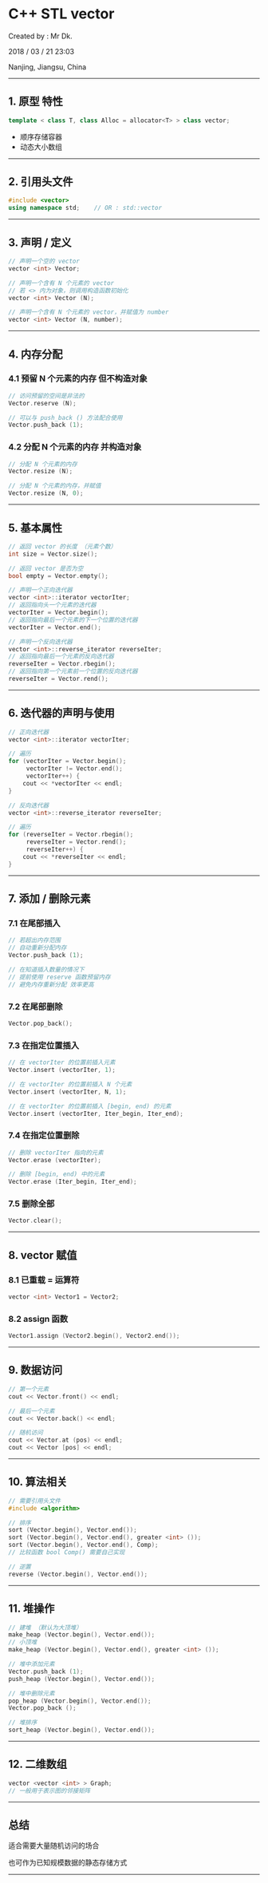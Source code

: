 # C++ STL vector

Created by : Mr Dk.

2018 / 03 / 21 23:03

Nanjing, Jiangsu, China

---

## 1. 原型 特性

```C++
template < class T, class Alloc = allocator<T> > class vector;
```

 * 顺序存储容器
 * 动态大小数组​

---

## 2. 引用头文件

```c++
#include <vector>
using namespace std;	// OR : std::vector
```

---

## 3. 声明 / 定义

```C++
// 声明一个空的 vector
vector <int> Vector;

// 声明一个含有 N 个元素的 vector
// 若 <> 内为对象，则调用构造函数初始化
vector <int> Vector (N);

// 声明一个含有 N 个元素的 vector，并赋值为 number
vector <int> Vector (N, number);
```

---

## 4. 内存分配

### 4.1 预留 N 个元素的内存 但不构造对象

```C++
// 访问预留的空间是非法的
Vector.reserve (N);

// 可以与 push_back () 方法配合使用
Vector.push_back (1);
```

### 4.2 分配 N 个元素的内存 并构造对象

```C++
// 分配 N 个元素的内存
Vector.resize (N);

// 分配 N 个元素的内存，并赋值
Vector.resize (N, 0);
```

---

## 5. 基本属性

```C++
// 返回 vector 的长度 （元素个数）
int size = Vector.size();

// 返回 vector 是否为空
bool empty = Vector.empty();

// 声明一个正向迭代器
vector <int>::iterator vectorIter;
// 返回指向头一个元素的迭代器
vectorIter = Vector.begin();
// 返回指向最后一个元素的下一个位置的迭代器
vectorIter = Vector.end();

// 声明一个反向迭代器
vector <int>::reverse_iterator reverseIter;
// 返回指向最后一个元素的反向迭代器
reverseIter = Vector.rbegin();
// 返回指向第一个元素前一个位置的反向迭代器
reverseIter = Vector.rend();
```

---

## 6. 迭代器的声明与使用

```C++
// 正向迭代器
vector <int>::iterator vectorIter;

// 遍历
for (vectorIter = Vector.begin(); 
	 vectorIter != Vector.end(); 
	 vectorIter++) {
    cout << *vectorIter << endl;
}

// 反向迭代器
vector <int>::reverse_iterator reverseIter;

// 遍历
for (reverseIter = Vector.rbegin();
	 reverseIter = Vector.rend();
	 reverseIter++) {
    cout << *reverseIter << endl;
}
```

---

## 7. 添加 / 删除元素

### 7.1 在尾部插入

```C++
// 若超出内存范围
// 自动重新分配内存
Vector.push_back (1);

// 在知道插入数量的情况下
// 提前使用 reserve 函数预留内存
// 避免内存重新分配 效率更高
```

### 7.2 在尾部删除

```C++
Vector.pop_back();
```

### 7.3 在指定位置插入

```C++
// 在 vectorIter 的位置前插入元素
Vector.insert (vectorIter, 1);

// 在 vectorIter 的位置前插入 N 个元素
Vector.insert (vectorIter, N, 1);

// 在 vectorIter 的位置前插入 [begin, end) 的元素
Vector.insert (vectorIter, Iter_begin, Iter_end);
```

### 7.4 在指定位置删除

```C++
// 删除 vectorIter 指向的元素
Vector.erase (vectorIter);

// 删除 [begin, end) 中的元素
Vector.erase (Iter_begin, Iter_end);
```

### 7.5 删除全部

```C++
Vector.clear();
```

---

## 8. vector 赋值

### 8.1 已重载 = 运算符

```C++
vector <int> Vector1 = Vector2;
```

### 8.2 assign 函数

```C++
Vector1.assign (Vector2.begin(), Vector2.end());
```

---

## 9. 数据访问

```C++
// 第一个元素
cout << Vector.front() << endl;

// 最后一个元素
cout << Vector.back() << endl;

// 随机访问
cout << Vector.at (pos) << endl;
cout << Vector [pos] << endl;
```

---

## 10. 算法相关

```C++
// 需要引用头文件
#include <algorithm>

// 排序
sort (Vector.begin(), Vector.end());
sort (Vector.begin(), Vector.end(), greater <int> ());
sort (Vector.begin(), Vector.end(), Comp);
// 比较函数 bool Comp() 需要自己实现

// 逆置
reverse (Vector.begin(), Vector.end());
```

---

## 11. 堆操作

```C++
// 建堆 （默认为大顶堆）
make_heap (Vector.begin(), Vector.end());
// 小顶堆
make_heap (Vector.begin(), Vector.end(), greater <int> ());

// 堆中添加元素
Vector.push_back (1);
push_heap (Vector.begin(), Vector.end());

// 堆中删除元素
pop_heap (Vector.begin(), Vector.end());
Vector.pop_back ();

// 堆排序
sort_heap (Vector.begin(), Vector.end());
```

---

## 12. 二维数组

```C++
vector <vector <int> > Graph;
// 一般用于表示图的邻接矩阵
```

---

## 总结

适合需要大量随机访问的场合

也可作为已知规模数据的静态存储方式

---

